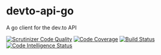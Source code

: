 # devto-api-go

A go client for the dev.to API

[![Scrutinizer Code Quality](https://scrutinizer-ci.com/g/VictorAvelar/devto-api-go/badges/quality-score.png?b=master)](https://scrutinizer-ci.com/g/VictorAvelar/devto-api-go/?branch=master)
[![Code Coverage](https://scrutinizer-ci.com/g/VictorAvelar/devto-api-go/badges/coverage.png?b=master)](https://scrutinizer-ci.com/g/VictorAvelar/devto-api-go/?branch=master)
[![Build Status](https://scrutinizer-ci.com/g/VictorAvelar/devto-api-go/badges/build.png?b=master)](https://scrutinizer-ci.com/g/VictorAvelar/devto-api-go/build-status/master)
[![Code Intelligence Status](https://scrutinizer-ci.com/g/VictorAvelar/devto-api-go/badges/code-intelligence.svg?b=master)](https://scrutinizer-ci.com/code-intelligence)